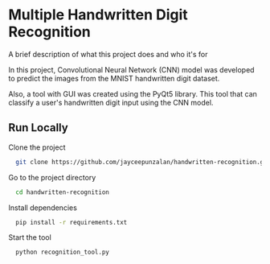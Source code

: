 
# Multiple Handwritten Digit Recognition

A brief description of what this project does and who it's for

In this project, Convolutional Neural Network (CNN) model was developed to predict the images from the MNIST handwritten digit dataset. 

Also, a tool with GUI was created using the PyQt5 library. This tool that can classify a user's handwritten digit input using the CNN model.
## Run Locally

Clone the project

```bash
  git clone https://github.com/jayceepunzalan/handwritten-recognition.git
```

Go to the project directory

```bash
  cd handwritten-recognition
```

Install dependencies

```bash
  pip install -r requirements.txt
```

Start the tool

```bash
  python recognition_tool.py
```

